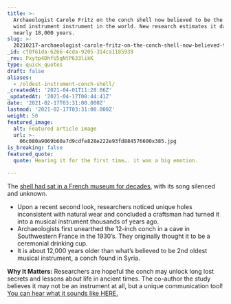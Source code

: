 ```yaml
---
title: >-
  Archaeologist Carole Fritz on the conch shell now believed to be the oldest
  wind instrument instrument in the world. New research estimates it dates back
  nearly 18,000 years.
slug: >-
  20210217-archaeologist-carole-fritz-on-the-conch-shell-now-believed-to-be-the-oldest-wind-instrument
_id: cf0f61da-6266-4cda-9205-314ca1185939
_rev: Pxytp4DhfU5gNtP633likK
type: quick_quotes
draft: false
aliases:
  - /oldest-instrument-conch-shell/
_createdAt: '2021-04-01T11:28:06Z'
_updatedAt: '2021-04-17T08:44:41Z'
date: '2021-02-17T03:31:00.000Z'
lastmod: '2021-02-17T03:31:00.000Z'
weight: 50
featured_image:
  alt: Featured article image
  url: >-
    06c080a9069b60a7d9cdfe828e222e93fd884576600x385.jpg
is_breaking: false
featured_quote:
  quote: Hearing it for the first time…. it was a big emotion.

---
```

The [shell had sat in a French museum for decades](https://edition.cnn.com/style/article/oldest-wind-instrument-scli-intl-scn/index.html), with its song silenced and unknown.

* Upon a recent second look, researchers noticed unique holes inconsistent with natural wear and concluded a craftsman had turned it into a musical instrument thousands of years ago.
* Archaeologists first unearthed the 12-inch conch in a cave in Southwestern France in the 1930’s. They originally thought it to be a ceremonial drinking cup.
* It is about 12,000 years older than what’s believed to be 2nd oldest musical instrument, a conch found in Syria.

**Why It Matters:** Researchers are hopeful the conch may unlock long lost secrets and lessons about life in ancient times. The co-author the study believes it may not be an instrument at all, but a unique communication tool! [You can hear what it sounds like HERE.](https://www.upi.com/Odd_News/2021/02/11/Scientists-share-sound-of-18000-year-old-wind-instrument/3591613072172/)